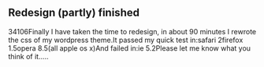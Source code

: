 <article><h2>Redesign (partly) finished</h2><time><span class="day">3</span><span class="month">4</span><span class="year">106</span></time>Finally I have taken the time to redesign, in about 90 minutes I rewrote the css of my wordpress theme.<!--more-->It passed my quick test in:safari 2firefox 1.5opera 8.5(all apple os x)And failed in:ie 5.2Please let me know what you think of it.....</article>
